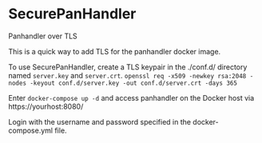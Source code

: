 # SecurePanHandler
Panhandler over TLS

This is a quick way to add TLS for the panhandler docker image.

To use SecurePanHandler, create a TLS keypair in the ./conf.d/ directory named `server.key` and `server.crt`.
```openssl req -x509 -newkey rsa:2048 -nodes -keyout conf.d/server.key -out conf.d/server.crt -days 365```

Enter `docker-compose up -d` and access panhandler on the Docker host via https://yourhost:8080/

Login with the username and password specified in the docker-compose.yml file.
